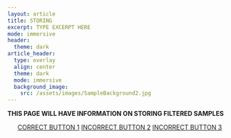 ```yaml
---
layout: article
title: STORING 
excerpt: TYPE EXCERPT HERE
mode: immersive
header:
  theme: dark
article_header:
  type: overlay
  align: center
  theme: dark
  mode: immersive
  background_image:
    src: /assets/images/SampleBackground2.jpg
---
```


**THIS PAGE WILL HAVE INFORMATION ON STORING FILTERED SAMPLES**


<p align="center">
<a class="button button--outline-primary button--pill" href="Extraction/Background">CORRECT BUTTON 1</a> <a class="button button--outline-primary button--pill" href="Filtering/Extraction2">INCORRECT BUTTON 2</a> <a class="button button--outline-primary button--pill" href="Filtering/Extraction2">INCORRECT BUTTON 3</a></p>